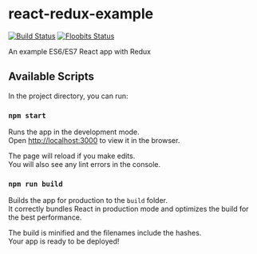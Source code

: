 # react-redux-example

[![Build Status](https://travis-ci.org/TalentedSquare/react-redux-example.svg?branch=master)](https://travis-ci.org/TalentedSquare/react-redux-example)
[![Floobits Status](https://floobits.com/TalentedSquare/react-redux-example.svg)](https://floobits.com/TalentedSquare/react-redux-example/redirect)

An example ES6/ES7 React app with Redux

## Available Scripts

In the project directory, you can run:

### `npm start`

Runs the app in the development mode.<br>
Open [http://localhost:3000](http://localhost:3000) to view it in the browser.

The page will reload if you make edits.<br>
You will also see any lint errors in the console.

### `npm run build`

Builds the app for production to the `build` folder.<br>
It correctly bundles React in production mode and optimizes the build for the best performance.

The build is minified and the filenames include the hashes.<br>
Your app is ready to be deployed!
